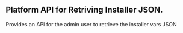 ## Platform API for Retriving Installer JSON.
Provides an API for the admin  user to retrieve the installer vars JSON
